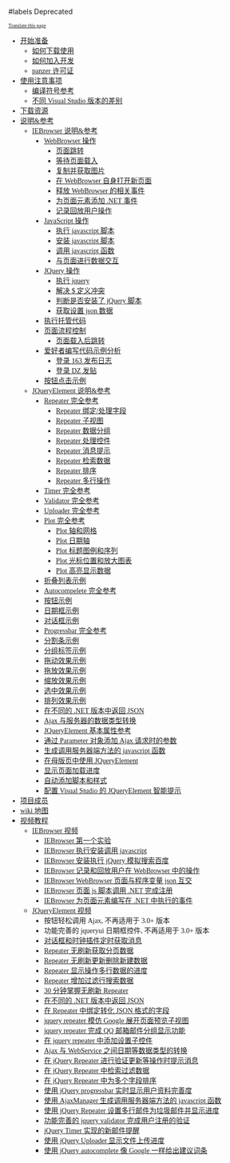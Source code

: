 ﻿#labels Deprecated

<font face='microsoft yahei'>
<font size='1'><a href='http://www.microsofttranslator.com/bv.aspx?from=&to=en&a=http://code.google.com/p/zsharedcode/wiki/SideBar'>Translate this page</a></font>

<ul><li><a href='Begin.md'>开始准备</a>
<ul><li><a href='HowToDownloadAndUse.md'>如何下载使用</a>
</li><li><a href='HowToJoin.md'>如何加入开发</a>
</li><li><a href='PanzerLicense.md'>panzer 许可证</a>
</li></ul></li><li><a href='Notice.md'>使用注意事项</a>
<ul><li><a href='DefineDoc.md'>编译符号参考</a>
</li><li><a href='OtherIDE.md'>不同 Visual Studio 版本的差别</a>
</li></ul></li><li><a href='Download.md'>下载资源</a>
</li><li><a href='AnalysisNSampleDoc.md'>说明&amp;参考</a>
<ul><li><a href='IEBrowserDoc.md'>IEBrowser 说明&amp;参考</a>
<ul><li><a href='IEBrowserDocBase.md'>WebBrowser 操作</a>
<ul><li><a href='IEBrowserDocNavigate.md'>页面跳转</a>
</li><li><a href='IEBrowserDocWait.md'>等待页面载入</a>
</li><li><a href='IEBrowserDocCopyImage.md'>复制并获取图片</a>
</li><li><a href='IEBrowserDocIsNewWindowEnabled.md'>在 WebBrowser 自身打开新页面</a>
</li><li><a href='IEBrowserDocDispose.md'>释放 WebBrowser 的相关事件</a>
</li><li><a href='IEBrowserDocAttachEvent.md'>为页面元素添加 .NET 事件</a>
</li><li><a href='IEBrowserDocRecord.md'>记录回放用户操作</a>
</li></ul></li><li><a href='IEBrowserDocJavaScript.md'>JavaScript 操作</a>
<ul><li><a href='IEBrowserDocExecuteJavaScript.md'>执行 javascript 脚本</a>
</li><li><a href='IEBrowserDocInstallJavaScript.md'>安装 javascript 脚本</a>
</li><li><a href='IEBrowserDocInvokeJavaScript.md'>调用 javascript 函数</a>
</li><li><a href='IEBrowserDocDataExchange.md'>与页面进行数据交互</a>
</li></ul></li><li><a href='IEBrowserDocJQueryL.md'>JQuery 操作</a>
<ul><li><a href='IEBrowserDocJQuery.md'>执行 jquery</a>
</li><li><a href='IEBrowserDocNoConflict.md'>解决 $ 定义冲突</a>
</li><li><a href='IEBrowserDocIsJQueryInstalled.md'>判断是否安装了 jQuery 脚本</a>
</li><li><a href='IEBrowserDocJSON.md'>获取设置 json 数据</a>
</li></ul></li><li><a href='IEBrowserDocManaged.md'>执行托管代码</a>
</li><li><a href='IEBrowserDocFlow.md'>页面流程控制</a>
<ul><li><a href='IEBrowserDocFlowNWPC.md'>页面载入后跳转</a>
</li></ul></li><li><a href='IEBrowserDocFans.md'>爱好者编写代码示例分析</a>
<ul><li><a href='IEBrowserDocS163Blog.md'>登录 163 发布日志</a>
</li><li><a href='IEBrowserDocSDZ.md'>登录 DZ 发贴</a>
</li></ul></li><li><a href='IEBrowserDocButtonClick.md'>按钮点击示例</a>
</li></ul></li><li><a href='JQueryElementDoc.md'>JQueryElement 说明&amp;参考</a>
<ul><li><a href='JQueryElementRepeaterDoc.md'>Repeater 完全参考</a>
<ul><li><a href='JERepeaterBindField.md'>Repeater 绑定/处理字段</a>
</li><li><a href='JERepeaterSubView.md'>Repeater 子视图</a>
</li><li><a href='JERepeaterGroup.md'>Repeater 数据分组</a>
</li><li><a href='JERepeaterWidget.md'>Repeater 处理控件</a>
</li><li><a href='JERepeaterShowTip.md'>Repeater 消息提示</a>
</li><li><a href='JERepeaterSearch.md'>Repeater 检索数据</a>
</li><li><a href='JERepeaterSorting.md'>Repeater 排序</a>
</li><li><a href='JERepeaterMulti.md'>Repeater 多行操作</a>
</li></ul></li><li><a href='JQueryElementTimerDoc.md'>Timer 完全参考</a>
</li><li><a href='JQueryElementValidatorDoc.md'>Validator 完全参考</a>
</li><li><a href='JQueryElementUploaderDoc.md'>Uploader 完全参考</a>
</li><li><a href='JQueryElementPlotDoc.md'>Plot 完全参考</a>
<ul><li><a href='JEPlotAxisGrid.md'>Plot 轴和网格</a>
</li><li><a href='JEPlotDateAxis.md'>Plot 日期轴</a>
</li><li><a href='JEPlotTitleLegendSeries.md'>Plot 标题图例和序列</a>
</li><li><a href='JEPlotCursor.md'>Plot 光标位置和放大图表</a>
</li><li><a href='JEPlotHighlighter.md'>Plot 高亮显示数据</a>
</li></ul></li><li><a href='JQueryElementAccordionDoc.md'>折叠列表示例</a>
</li><li><a href='JQueryElementAutoCompleteDoc.md'>Autocompelete 完全参考</a>
</li><li><a href='JQueryElementButtonDoc.md'>按钮示例</a>
</li><li><a href='JQueryElementDatePickerDoc.md'>日期框示例</a>
</li><li><a href='JQueryElementDialogDoc.md'>对话框示例</a>
</li><li><a href='JQueryElementProgressBarDoc.md'>Progressbar 完全参考</a>
</li><li><a href='JQueryElementSliderDoc.md'>分割条示例</a>
</li><li><a href='JQueryElementTabsDoc.md'>分组标签示例</a>
</li><li><a href='JQueryElementDraggableDoc.md'>拖动效果示例</a>
</li><li><a href='JQueryElementDroppableDoc.md'>拖放效果示例</a>
</li><li><a href='JQueryElementResizableDoc.md'>缩放效果示例</a>
</li><li><a href='JQueryElementSelectableDoc.md'>选中效果示例</a>
</li><li><a href='JQueryElementSortableDoc.md'>排列效果示例</a>
</li><li><a href='AjaxReturnJSON.md'>在不同的 .NET 版本中返回 JSON</a>
</li><li><a href='AjaxDataType.md'>Ajax 与服务器的数据类型转换</a>
</li><li><a href='JEBase.md'>JQueryElement 基本属性参考</a>
</li><li><a href='JEParameter.md'>通过 Parameter 对象添加 Ajax 请求时的参数</a>
</li><li><a href='AjaxManager.md'>生成调用服务器端方法的 javascript 函数</a>
</li><li><a href='JEMasterPage.md'>在母版页中使用 JQueryElement</a>
</li><li><a href='ResponseProgress.md'>显示页面加载进度</a>
</li><li><a href='ResourceLoader.md'>自动添加脚本和样式</a>
</li><li><a href='JEIntelliSense.md'>配置 Visual Studio 的 JQueryElement 智能提示</a>
</li></ul></li></ul></li><li><a href='Member.md'>项目成员</a>
</li><li><a href='SideBar.md'>wiki 地图</a>
</li><li><a href='Video.md'>视频教程</a>
<ul><li><a href='VideoIEBrowser.md'>IEBrowser 视频</a>
<ul><li><a href='http://www.tudou.com/programs/view/luCeHgfPqxc/'>IEBrowser 第一个实验</a>
</li><li><a href='http://www.tudou.com/programs/view/BMsVPKBgrtM/'>IEBrowser 执行安装调用 javascript</a>
</li><li><a href='http://www.tudou.com/programs/view/WTTv2hCmLyc/'>IEBrowser 安装执行 jQuery 模拟搜索百度</a>
</li><li><a href='http://www.tudou.com/programs/view/GGRC9M5i5d0/'>IEBrowser 记录和回放用户在 WebBrowser 中的操作</a>
</li><li><a href='http://www.tudou.com/programs/view/E8-79ot9JTA/'>IEBrowser WebBrowser 页面与程序变量 json 互交</a>
</li><li><a href='http://www.tudou.com/programs/view/hqeEZIFfoxg/'>IEBrowser 页面 js 脚本调用 .NET 完成注册</a>
</li><li><a href='http://www.tudou.com/programs/view/xfQiXQcr5xw/'>IEBrowser 为页面元素编写在 .NET 中执行的事件</a>
</li></ul></li><li><a href='VideoJQueryElement.md'>JQueryElement 视频</a>
<ul><li>按钮轻松调用 Ajax, 不再适用于 3.0+ 版本<br>
</li><li>功能完善的 jqueryui 日期框控件, 不再适用于 3.0+ 版本<br>
</li><li><a href='http://www.tudou.com/programs/view/eMT0UQhGVXM/'>对话框和时钟插件定时获取消息</a>
</li><li><a href='http://www.tudou.com/programs/view/eZbcCKp2GNU/'>Repeater 无刷新获取分页数据</a>
</li><li><a href='http://www.tudou.com/programs/view/S5FE9qP_Fco/'>Repeater 无刷新更新删除新建数据</a>
</li><li><a href='http://www.tudou.com/programs/view/A8jdVD6HYFY/'>Repeater 显示操作多行数据的进度</a>
</li><li><a href='http://www.tudou.com/programs/view/qDOhS_ZmmAE/'>Repeater 增加过滤行搜索数据</a>
</li><li><a href='http://www.tudou.com/programs/view/GQeh0ZIJ0RY/'>30 分钟掌握无刷新 Repeater</a>
</li><li><a href='http://www.tudou.com/programs/view/rHCYHX9cmcI/'>在不同的 .NET 版本中返回 JSON</a>
</li><li><a href='http://www.tudou.com/programs/view/rwruM87J20s/'>在 Repeater 中绑定转化 JSON 格式的字段</a>
</li><li><a href='http://www.tudou.com/programs/view/uVx2BBMHgOQ/'>jquery repeater 模仿 Google 展开页面预览子视图</a>
</li><li><a href='http://www.tudou.com/programs/view/5KYgMnAdG6A/'>jquery repeater 完成 QQ 邮箱邮件分组显示功能</a>
</li><li><a href='http://www.tudou.com/programs/view/jiuV1nkeWNo/'>在 jquery repeater 中添加设置子控件</a>
</li><li><a href='http://www.tudou.com/programs/view/dlC1WPtjXEE/'>Ajax 与 WebService 之间日期等数据类型的转换</a>
</li><li><a href='http://www.tudou.com/programs/view/f44DaiWHcGE/'>在 jQuery Repeater 进行验证更新等操作时提示消息</a>
</li><li><a href='http://www.tudou.com/programs/view/HJmCQRpGQEg/'>在 jQuery Repeater 中检索过滤数据</a>
</li><li><a href='http://www.tudou.com/programs/view/M6aS81RVlCw/'>在 jQuery Repeater 中为多个字段排序</a>
</li><li><a href='http://www.tudou.com/programs/view/nkhyRcOuu6M/'>使用 jQuery progressbar 实时显示用户资料完善度</a>
</li><li><a href='http://www.tudou.com/programs/view/Bbk5GvsEGKs/'>使用 AjaxManager 生成调用服务器端方法的 javascript 函数</a>
</li><li><a href='http://www.tudou.com/programs/view/ONIARMEopOE/'>使用 jQuery Repeater 设置多行邮件为垃圾邮件并显示进度</a>
</li><li><a href='http://www.tudou.com/programs/view/vz3kFojbU58/'>功能完善的 jquery validator 完成用户注册的验证</a>
</li><li><a href='http://www.tudou.com/programs/view/bGiJ5XUyfVI/'>jQuery Timer 实现的新邮件提醒</a>
</li><li><a href='http://www.tudou.com/programs/view/-Zvwz5xsih8/'>使用 jQuery Uploader 显示文件上传进度</a>
</li><li><a href='http://www.tudou.com/programs/view/fZu-HcdijZA/'>使用 jQuery autocomplete 像 Google 一样给出建议词条</a>
</font>